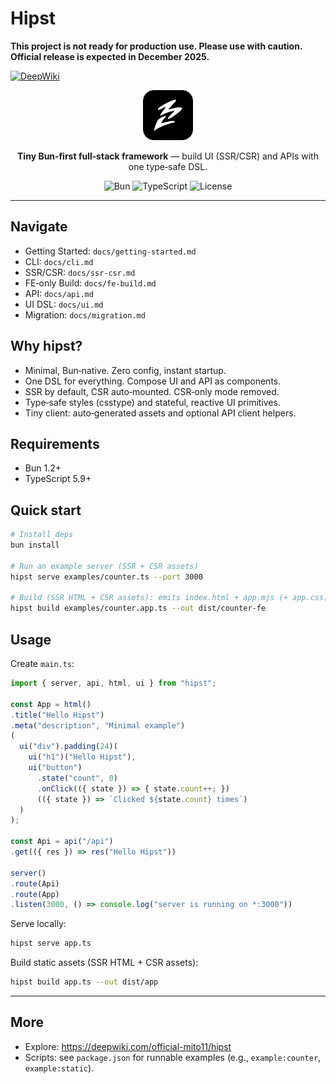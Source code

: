 # Hipst

**This project is not ready for production use. Please use with caution. Official release is expected in December 2025.**

[![DeepWiki](https://img.shields.io/badge/DeepWiki-Explore-blue)](https://deepwiki.com/official-mito11/hipst)

<p align="center">
  <img src="assets/icon.svg" alt="hipst logo" width="80" height="80" />
</p>

<p align="center">
  <b>Tiny Bun‑first full‑stack framework</b> — build UI (SSR/CSR) and APIs with one type‑safe DSL.
</p>

<p align="center">
  <img alt="Bun" src="https://img.shields.io/badge/Bun-1.2%2B-black?logo=bun&logoColor=white" />
  <img alt="TypeScript" src="https://img.shields.io/badge/TypeScript-5.9%2B-3178C6?logo=typescript&logoColor=white" />
  <img alt="License" src="https://img.shields.io/badge/License-MIT-green" />
</p>

---

## Navigate
- Getting Started: `docs/getting-started.md`
- CLI: `docs/cli.md`
- SSR/CSR: `docs/ssr-csr.md`
- FE‑only Build: `docs/fe-build.md`
- API: `docs/api.md`
- UI DSL: `docs/ui.md`
- Migration: `docs/migration.md`

## Why hipst?
- Minimal, Bun‑native. Zero config, instant startup.
- One DSL for everything. Compose UI and API as components.
- SSR by default, CSR auto‑mounted. CSR‑only mode removed.
- Type‑safe styles (csstype) and stateful, reactive UI primitives.
- Tiny client: auto‑generated assets and optional API client helpers.

## Requirements
- Bun 1.2+
- TypeScript 5.9+

## Quick start
```bash
# Install deps
bun install

# Run an example server (SSR + CSR assets)
hipst serve examples/counter.ts --port 3000

# Build (SSR HTML + CSR assets): emits index.html + app.mjs (+ app.css) and supporting bundles
hipst build examples/counter.app.ts --out dist/counter-fe
```

## Usage

Create `main.ts`:

```ts
import { server, api, html, ui } from "hipst";

const App = html()
.title("Hello Hipst")
.meta("description", "Minimal example")
(
  ui("div").padding(24)(
    ui("h1")("Hello Hipst"),
    ui("button")
      .state("count", 0)
      .onClick(({ state }) => { state.count++; })
      (({ state }) => `Clicked ${state.count} times`)
  )
);

const Api = api("/api")
.get(({ res }) => res("Hello Hipst"))

server()
.route(Api)
.route(App)
.listen(3000, () => console.log("server is running on *:3000"))
```

Serve locally:

```bash
hipst serve app.ts
```

Build static assets (SSR HTML + CSR assets):

```bash
hipst build app.ts --out dist/app
```

---

## More
- Explore: https://deepwiki.com/official-mito11/hipst
- Scripts: see `package.json` for runnable examples (e.g., `example:counter`, `example:static`).
